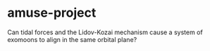# amuse-project
 Can tidal forces and the Lidov-Kozai mechanism cause a system of exomoons to align in the same orbital plane?
